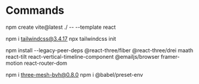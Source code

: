 # Commands

npm create vite@latest ./ -- --template react

npm i tailwindcss@3.4.17
npx tailwindcss init

npm install --legacy-peer-deps @react-three/fiber @react-three/drei maath react-tilt react-vertical-timeline-component @emailjs/browser framer-motion react-router-dom

npm i three-mesh-bvh@0.8.0
npm i @babel/preset-env